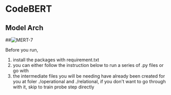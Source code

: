 # CodeBERT

## Model Arch

##![MERT-7](https://github.com/xinyueli2896/CodeBERT/assets/144223393/33859b7e-dd24-4a3b-bbee-cbaea04570d2)

Before you run,
1. install the packages with requirement.txt
2. you can either follow the instruction below to run a series of .py files or go with 
3. the intermediate files you will be needing have already been created for you at foler ./operational and ./relational, if you don't want to go through with it, skip to train probe step directly

